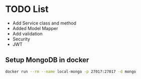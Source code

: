 # TODO List
* Add Service class and method
* Added Model Mapper
* Add validation
* Security
* JWT

## Setup MongoDB in docker
```bash
docker run --rm --name local-mongo -p 27017:27017 -d mongo
```